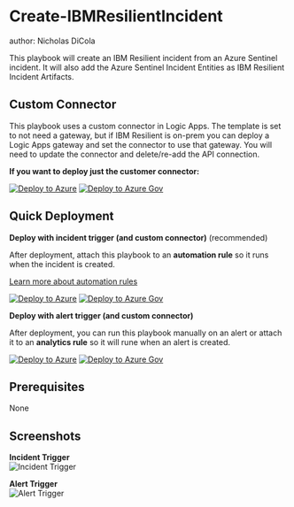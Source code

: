 # Create-IBMResilientIncident
author: Nicholas DiCola

This playbook will create an IBM Resilient incident from an Azure Sentinel incident.  It will also
add the Azure Sentinel Incident Entities as IBM Resilient Incident Artifacts.

## Custom Connector
This playbook uses a custom connector in Logic Apps. The template is set to not need a gateway, but if IBM Resilient is on-prem you can deploy a Logic Apps gateway and set the connector to use that gateway. You will need to update the connector and delete/re-add the API connection.

**If you want to deploy just the customer connector:**

[![Deploy to Azure](https://aka.ms/deploytoazurebutton)](https://portal.azure.com/#create/Microsoft.Template/uri/https%3A%2F%2Fraw.githubusercontent.com%2FAzure%2FAzure-Sentinel%2Fmaster%2FPlaybooks%2FCreate-IBMResilientIncident%2FcustomConnector%2Fazuredeploy.json)
[![Deploy to Azure Gov](https://aka.ms/deploytoazuregovbutton)](https://portal.azure.us/#create/Microsoft.Template/uri/https%3A%2F%2Fraw.githubusercontent.com%2FAzure%2FAzure-Sentinel%2Fmaster%2FPlaybooks%2FCreate-IBMResilientIncident%2FcustomConnector%2Fazuredeploy.json)


## Quick Deployment
**Deploy with incident trigger (and custom connector)** (recommended)

After deployment, attach this playbook to an **automation rule** so it runs when the incident is created.

[Learn more about automation rules](https://docs.microsoft.com/azure/sentinel/automate-incident-handling-with-automation-rules#creating-and-managing-automation-rules)

[![Deploy to Azure](https://aka.ms/deploytoazurebutton)](https://portal.azure.com/#create/Microsoft.Template/uri/https%3A%2F%2Fraw.githubusercontent.com%2FAzure%2FAzure-Sentinel%2Fmaster%2FPlaybooks%2FCreate-IBMResilientIncident%2Fincident-trigger%2Fazuredeploy.json)
[![Deploy to Azure Gov](https://aka.ms/deploytoazuregovbutton)](https://portal.azure.us/#create/Microsoft.Template/uri/https%3A%2F%2Fraw.githubusercontent.com%2FAzure%2FAzure-Sentinel%2Fmaster%2FPlaybooks%2FCreate-IBMResilientIncident%2Fincident-trigger%2Fazuredeploy.json)

**Deploy with alert trigger (and custom connector)**

After deployment, you can run this playbook manually on an alert or attach it to an **analytics rule** so it will rune when an alert is created.

[![Deploy to Azure](https://aka.ms/deploytoazurebutton)](https://portal.azure.com/#create/Microsoft.Template/uri/https%3A%2F%2Fraw.githubusercontent.com%2FAzure%2FAzure-Sentinel%2Fmaster%2FPlaybooks%2FCreate-IBMResilientIncident%2Falert-trigger%2Fazuredeploy.json)
[![Deploy to Azure Gov](https://aka.ms/deploytoazuregovbutton)](https://portal.azure.us/#create/Microsoft.Template/uri/https%3A%2F%2Fraw.githubusercontent.com%2FAzure%2FAzure-Sentinel%2Fmaster%2FPlaybooks%2FCreate-IBMResilientIncident%2Falert-trigger%2Fazuredeploy.json)

## Prerequisites

None

## Screenshots

**Incident Trigger**<br>
![Incident Trigger](./incident-trigger/images/Create-IBMResilientIncident_incident.png)

**Alert Trigger**<br>
![Alert Trigger](./alert-trigger/images/Create-IBMResilientIncident_alert.png)
